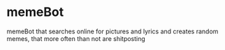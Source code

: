 # memeBot
memeBot that searches online for pictures and lyrics and creates random memes, that more often than not are shitposting
